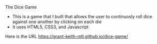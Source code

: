 The Dice Game

- This is a game that I built that allows the user to continuosly roll dice against one another by clicking on each die
- It uses HTML5, CSS3, and Javascript

Here is the URL
https://grant-keith-mtl.github.io/dice-game/